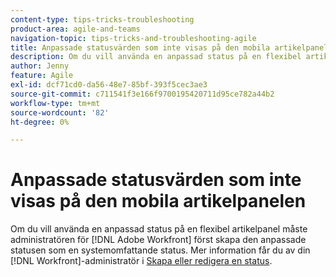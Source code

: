 ```yaml
---
content-type: tips-tricks-troubleshooting
product-area: agile-and-teams
navigation-topic: tips-tricks-and-troubleshooting-agile
title: Anpassade statusvärden som inte visas på den mobila artikelpanelen
description: Om du vill använda en anpassad status på en flexibel artikelpanel måste din  [!DNL Adobe Workfront] administratör först skapa den anpassade statusen som en systemomfattande status.
author: Jenny
feature: Agile
exl-id: dcf71cd0-da56-48e7-85bf-393f5cec3ae3
source-git-commit: c711541f3e166f9700195420711d95ce782a44b2
workflow-type: tm+mt
source-wordcount: '82'
ht-degree: 0%

---
```


# Anpassade statusvärden som inte visas på den mobila artikelpanelen

Om du vill använda en anpassad status på en flexibel artikelpanel måste administratören för [!DNL Adobe Workfront] först skapa den anpassade statusen som en systemomfattande status. Mer information får du av din [!DNL Workfront]-administratör i [Skapa eller redigera en status](../../administration-and-setup/customize-workfront/creating-custom-status-and-priority-labels/create-or-edit-a-status.md).
